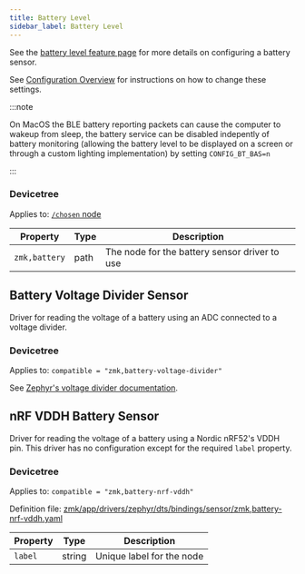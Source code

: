 ```yaml
---
title: Battery Level
sidebar_label: Battery Level
---
```


See the [battery level feature page](../features/battery.md) for more details on configuring a battery sensor.

See [Configuration Overview](index.md) for instructions on how to change these settings.

:::note

On MacOS the BLE battery reporting packets can cause the computer to wakeup from sleep, the battery service can be disabled indepently of battery monitoring (allowing the battery level to be displayed on a screen or through a custom lighting implementation) by setting `CONFIG_BT_BAS=n`

:::

### Devicetree

Applies to: [`/chosen` node](https://docs.zephyrproject.org/latest/guides/dts/intro.html#aliases-and-chosen-nodes)

| Property      | Type | Description                                   |
| ------------- | ---- | --------------------------------------------- |
| `zmk,battery` | path | The node for the battery sensor driver to use |

## Battery Voltage Divider Sensor

Driver for reading the voltage of a battery using an ADC connected to a voltage divider.

### Devicetree

Applies to: `compatible = "zmk,battery-voltage-divider"`

See [Zephyr's voltage divider documentation](https://docs.zephyrproject.org/latest/build/dts/api/bindings/adc/voltage-divider.html).

## nRF VDDH Battery Sensor

Driver for reading the voltage of a battery using a Nordic nRF52's VDDH pin. This driver has no configuration except for the required `label` property.

### Devicetree

Applies to: `compatible = "zmk,battery-nrf-vddh"`

Definition file: [zmk/app/drivers/zephyr/dts/bindings/sensor/zmk,battery-nrf-vddh.yaml](https://github.com/zmkfirmware/zmk/blob/main/app/drivers/zephyr/dts/bindings/sensor/zmk%2Cbattery-nrf-vddh.yaml)

| Property | Type   | Description               |
| -------- | ------ | ------------------------- |
| `label`  | string | Unique label for the node |
